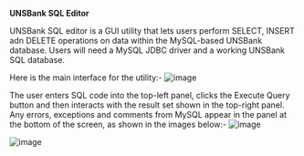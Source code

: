 <B>UNSBank SQL Editor</B>

UNSBank SQL editor is a GUI utility that lets users perform SELECT, INSERT adn DELETE operations on data within the MySQL-based UNSBank database. Users will need a MySQL JDBC driver and a working UNSBank SQL database. 

Here is the main interface for the utility:-
![image](https://github.com/user-attachments/assets/c2a01e50-e971-4872-aacf-a46a9eead437)

The user enters SQL code into the top-left panel, clicks the Execute Query button and then interacts with the result set shown in the top-right panel. Any errors, exceptions and comments from MySQL appear in the panel at the bottom of the screen, as shown in the images below:-
![image](https://github.com/user-attachments/assets/d6a5387f-7fd9-4e6d-8ebb-2af6e7f96d32)

![image](https://github.com/user-attachments/assets/11165e70-3470-4be3-b459-0efda6e4b83c)

